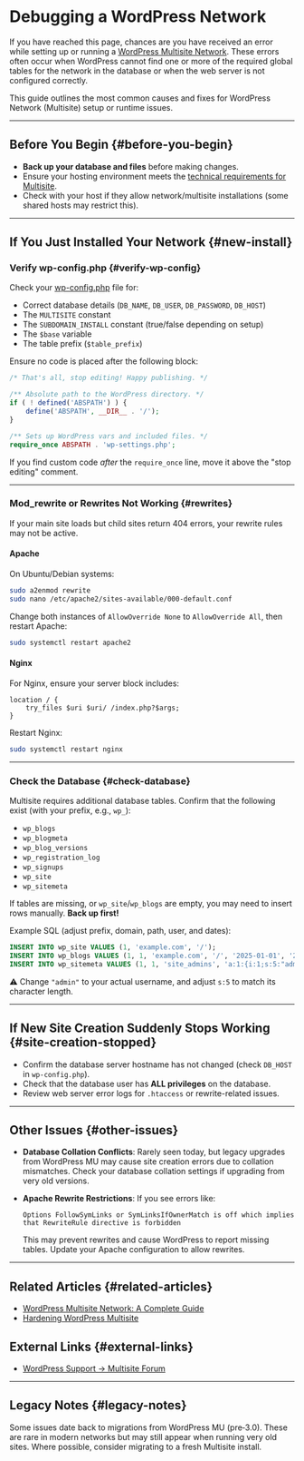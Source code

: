 # Debugging a WordPress Network

If you have reached this page, chances are you have received an error while setting up or running a [WordPress Multisite Network](https://wordpress.org/documentation/article/multisite-network-administration/). These errors often occur when WordPress cannot find one or more of the required global tables for the network in the database or when the web server is not configured correctly.

This guide outlines the most common causes and fixes for WordPress Network (Multisite) setup or runtime issues.  

---

## Before You Begin {#before-you-begin}
- **Back up your database and files** before making changes.  
- Ensure your hosting environment meets the [technical requirements for Multisite](https://developer.wordpress.org/advanced-administration/multisite/create-network/).  
- Check with your host if they allow network/multisite installations (some shared hosts may restrict this).  

---

## If You Just Installed Your Network {#new-install}

### Verify wp-config.php {#verify-wp-config}
Check your [wp-config.php](https://developer.wordpress.org/advanced-administration/wordpress/wp-config/) file for:

- Correct database details (`DB_NAME`, `DB_USER`, `DB_PASSWORD`, `DB_HOST`)  
- The `MULTISITE` constant  
- The `SUBDOMAIN_INSTALL` constant (true/false depending on setup)  
- The `$base` variable  
- The table prefix (`$table_prefix`)  

Ensure no code is placed after the following block:  

```php
/* That's all, stop editing! Happy publishing. */

/** Absolute path to the WordPress directory. */
if ( ! defined('ABSPATH') ) {
    define('ABSPATH', __DIR__ . '/');
}

/** Sets up WordPress vars and included files. */
require_once ABSPATH . 'wp-settings.php';
```

If you find custom code *after* the `require_once` line, move it above the "stop editing" comment.

---

### Mod_rewrite or Rewrites Not Working {#rewrites}

If your main site loads but child sites return 404 errors, your rewrite rules may not be active.

#### Apache
On Ubuntu/Debian systems:

```bash
sudo a2enmod rewrite
sudo nano /etc/apache2/sites-available/000-default.conf
```

Change both instances of `AllowOverride None` to `AllowOverride All`, then restart Apache:

```bash
sudo systemctl restart apache2
```

#### Nginx
For Nginx, ensure your server block includes:

```nginx
location / {
    try_files $uri $uri/ /index.php?$args;
}
```

Restart Nginx:

```bash
sudo systemctl restart nginx
```

---

### Check the Database {#check-database}

Multisite requires additional database tables. Confirm that the following exist (with your prefix, e.g., `wp_`):  

- `wp_blogs`  
- `wp_blogmeta`  
- `wp_blog_versions`  
- `wp_registration_log`  
- `wp_signups`  
- `wp_site`  
- `wp_sitemeta`  

If tables are missing, or `wp_site`/`wp_blogs` are empty, you may need to insert rows manually. **Back up first!**  

Example SQL (adjust prefix, domain, path, user, and dates):  

```sql
INSERT INTO wp_site VALUES (1, 'example.com', '/');
INSERT INTO wp_blogs VALUES (1, 1, 'example.com', '/', '2025-01-01', '2025-01-01', 1, 0, 0, 0, 0, 0);
INSERT INTO wp_sitemeta VALUES (1, 1, 'site_admins', 'a:1:{i:1;s:5:"admin";}');
```

⚠️ Change `"admin"` to your actual username, and adjust `s:5` to match its character length.

---

## If New Site Creation Suddenly Stops Working {#site-creation-stopped}
- Confirm the database server hostname has not changed (check `DB_HOST` in `wp-config.php`).  
- Check that the database user has **ALL privileges** on the database.  
- Review web server error logs for `.htaccess` or rewrite-related issues.  

---

## Other Issues {#other-issues}
- **Database Collation Conflicts**: Rarely seen today, but legacy upgrades from WordPress MU may cause site creation errors due to collation mismatches. Check your database collation settings if upgrading from very old versions.  
- **Apache Rewrite Restrictions**: If you see errors like:  

  ```
  Options FollowSymLinks or SymLinksIfOwnerMatch is off which implies that RewriteRule directive is forbidden
  ```

  This may prevent rewrites and cause WordPress to report missing tables. Update your Apache configuration to allow rewrites.

---

## Related Articles {#related-articles}
- [WordPress Multisite Network: A Complete Guide](https://multilingualpress.org/wordpress-multisite-network/)  
- [Hardening WordPress Multisite](https://developer.wordpress.org/advanced-administration/security/hardening/)  

## External Links {#external-links}
- [WordPress Support → Multisite Forum](https://wordpress.org/support/forum/multisite/)  

---

## Legacy Notes {#legacy-notes}
Some issues date back to migrations from WordPress MU (pre‑3.0). These are rare in modern networks but may still appear when running very old sites. Where possible, consider migrating to a fresh Multisite install.
